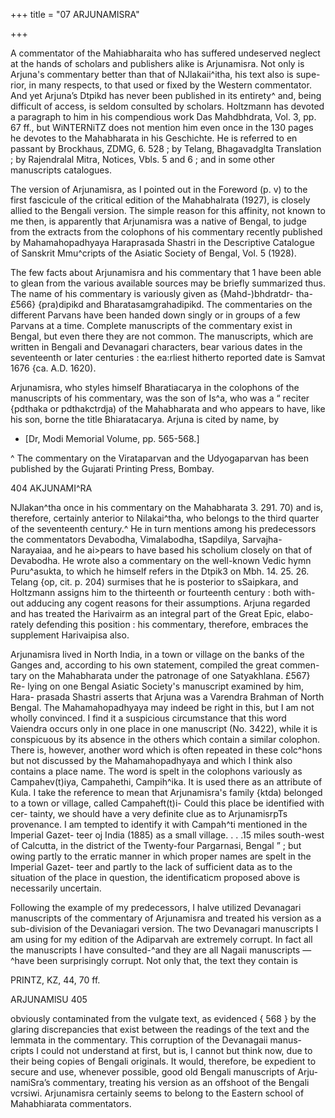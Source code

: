 +++
title = "07 ARJUNAMISRA"

+++

A commentator of the Mahiabharaita who has suffered undeserved neglect 
at the hands of scholars and publishers alike is Arjunamisra. Not only is 
Arjuna's commentary better than that of NJlakaii^itha, his text also is supe- 
rior, in many respects, to that used or fixed by the Western commentator. 
And yet Arjuna’s Dtpikd has never been published in its entirety^ and, being 
difficult of access, is seldom consulted by scholars. Holtzmann has devoted 
a paragraph to him in his compendious work Das Mahdbhdrata, Vol. 3, pp. 
67 ff., but WiNTERNiTZ does not mention him even once in the 130 pages he 
devotes to the Mahabharata in his Geschichte. He is referred to en passant 
by Brockhaus, ZDMG, 6. 528 ; by Telang, Bhagavadglta Translation ; by 
Rajendralal Mitra, Notices, Vbls. 5 and 6 ; and in some other manuscripts 
catalogues. 

The version of Arjunamisra, as I pointed out in the Foreword (p. v) 
to the first fascicule of the critical edition of the Mahabhalrata (1927), is 
closely allied to the Bengali version. The simple reason for this affinity, 
not known to me then, is apparently that Arjunamisra was a native of Bengal, 
to judge from the extracts from the colophons of his commentary recently 
published by Mahamahopadhyaya Haraprasada Shastri in the Descriptive 
Catalogue of Sanskrit Mmu^cripts of the Asiatic Society of Bengal, Vol. 5 
(1928). 

The few facts about Arjunamisra and his commentary that 1 have been 
able to glean from the various available sources may be briefly summarized 
thus. The name of his commentary is variously given as {Mahd-)bhdratdr- 
tha- £566} {pra)dipikd and Bharatasamgrahadipikd. The commentaries on 
the different Parvans have been handed down singly or in groups of a few 
Parvans at a time. Complete manuscripts of the commentary exist in Bengal, 
but even there they are not common. The manuscripts, which are written 
in Bengali and Devanagari characters, bear various dates in the seventeenth 
or later centuries : the ea:rliest hitherto reported date is Samvat 1676 {ca. 
A.D. 1620). 

Arjunamisra, who styles himself Bharatiacarya in the colophons of the 
manuscripts of his commentary, was the son of Is^a, who was a “ reciter 
{pdthaka or pdthakctrdja) of the Mahabharata and who appears to have, 
like his son, borne the title Bhiaratacarya. Arjuna is cited by name, by 


* [Dr, Modi Memorial Volume, pp. 565-568.] 

^ The commentary on the Virataparvan and the Udyogaparvan has been 
published by the Gujarati Printing Press, Bombay. 



404 AKJUNAMI^RA 

NJlakan^tha once in his commentary on the Mahabharata 3. 291. 70) and 
is, therefore, certainly anterior to Nilakai^tha, who belongs to the third 
quarter of the seventeenth century.^ He in turn mentions among his 
predecessors the commentators Devabodha, Vimalabodha, tSapdilya, Sarvajha- 
Narayaiaa, and he ai>pears to have based his scholium closely on that of 
Devabodha. He wrote also a commentary on the well-known Vedic hymn 
Puru^asukta, to which he himself refers in the Dtpik3 on Mbh. 14. 25. 26. 
Telang {op, cit. p. 204) surmises that he is posterior to sSaipkara, and 
Holtzmann assigns him to the thirteenth or fourteenth century : both with- 
out adducing any cogent reasons for their assumptions. Arjuna regarded 
and has treated the Harivairm as an integral part of the Great Epic, elabo- 
rately defending this position : his commentary, therefore, embraces the 
supplement Harivaipisa also. 

Arjunamisra lived in North India, in a town or village on the banks of 
the Ganges and, according to his own statement, compiled the great commen- 
tary on the Mahabharata under the patronage of one Satyakhlana. £567} Re- 
lying on one Bengal Asiatic Society's manuscript examined by him, Hara- 
prasada Shastri asserts that Arjuna was a Varendra Brahman of North 
Bengal. The Mahamahopadhyaya may indeed be right in this, but I am 
not wholly convinced. I find it a suspicious circumstance that this word 
Vaiendra occurs only in one place in one manuscript (No. 3422), while it is 
conspicuous by its absence in the others which contain a similar colophon. 
There is, however, another word which is often repeated in these colc^hons but 
not discussed by the Mahamahopadhyaya and which I think also contains a 
place name. The word is spelt in the colophons variously as Campahev(t)iya, 
Campahethi, Campih^ika. It is used there as an attribute of Kula. I take 
the reference to mean that Arjunamisra's family {ktda) belonged to a town 
or village, called Campaheft(t)i- Could this place be identified with cer- 
tainty, we should have a very definite clue as to ArjunamisrpTs provenance. 
I am tempted to identify it with Campah^ti mentioned in the Imperial Gazet- 
teer oj India (1885) as a small village. . . .15 miles south-west of Calcutta, 
in the district of the Twenty-four Pargarnasi, Bengal ” ; but owing partly to 
the erratic manner in which proper names are spelt in the Imperial Gazet- 
teer and partly to the lack of sufficient data as to the situation of the place 
in question, the identificaticm proposed above is necessarily uncertain. 

Following the example of my predecessors, I halve utilized Devanagari 
manuscripts of the commentary of Arjunamisra and treated his version as a 
sub-division of the Devaniagari version. The two Devanagari manuscripts 
I am using for my edition of the Adiparvah are extremely corrupt. In fact 
all the manuscripts I have consulted-^and they are all Nagaii manuscripts 
— ^have been surprisingly corrupt. Not only that, the text they contain is 


PRINTZ, KZ, 44, 70 ff. 




ARJUNAMlSU 405 

obviously contaminated from the vulgate text, as evidenced { 568 } by the 
glaring discrepancies that exist between the readings of the text and the 
lemmata in the commentary. This corruption of the Devanagaii manus- 
cripts I could not understand at first, but is, I cannot but think now, due 
to their being copies of Bengali originals. It would, therefore, be expedient 
to secure and use, whenever possible, good old Bengali manuscripts of Arju- 
namiSra’s commentary, treating his version as an offshoot of the Bengali 
vcrsiwi. Arjunamisra certainly seems to belong to the Eastern school of 
Mahabhiarata commentators. 


